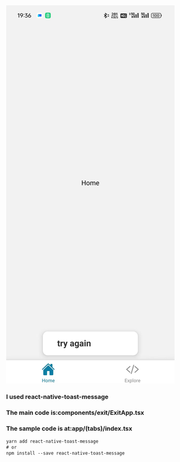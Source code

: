 ![GitHub图像](/images/show01.jpg)
### I used react-native-toast-message
### The main code is:components/exit/ExitApp.tsx
### The sample code is at:app/(tabs)/index.tsx

```
yarn add react-native-toast-message
# or
npm install --save react-native-toast-message
```